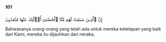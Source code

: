 ##### 101

<span class="ayah">إِنَّ ٱلَّذِينَ سَبَقَتْ لَهُم مِّنَّا ٱلْحُسْنَىٰٓ أُو۟لَٰٓئِكَ عَنْهَا مُبْعَدُونَ</span>

<span class="ayah_translation">Bahwasanya orang-orang yang telah ada untuk mereka ketetapan yang baik dari Kami, mereka itu dijauhkan dari neraka,</span>
